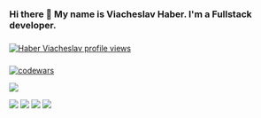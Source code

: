 ### Hi there 👋 My name is Viacheslav Haber. I'm a Fullstack developer.

###

###
[![Haber Viacheslav profile views](https://u8views.com/api/v1/github/profiles/13776633/views/day-week-month-total-count.svg)](https://u8views.com/github/haber-viacheslav)
###
[![codewars](https://www.codewars.com/users/jokercs/badges/large)](https://www.codewars.com/users/jokercs)  


![](http://github-profile-summary-cards.vercel.app/api/cards/profile-details?username=haber-viacheslav&theme=github_dark)

![](http://github-profile-summary-cards.vercel.app/api/cards/repos-per-language?username=haber-viacheslav&theme=github_dark)
![](http://github-profile-summary-cards.vercel.app/api/cards/most-commit-language?username=haber-viacheslav&theme=github_dark)
![](http://github-profile-summary-cards.vercel.app/api/cards/stats?username=haber-viacheslav&theme=github_dark)
![](https://github-profile-summary-cards.vercel.app/api/cards/productive-time?username=haber-viacheslav&theme=github_dark)


<!--
**haber-viacheslav/haber-viacheslav** is a ✨ _special_ ✨ repository because its `README.md` (this file) appears on your GitHub profile.

Here are some ideas to get you started:

- 🔭 I’m currently working on ...
- 🌱 I’m currently learning ...
- 👯 I’m looking to collaborate on ...
- 🤔 I’m looking for help with ...
- 💬 Ask me about ...
- 📫 How to reach me: ...
- 😄 Pronouns: ...
- ⚡ Fun fact: ...
-->
